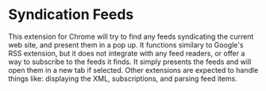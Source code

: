 # Syndication Feeds

This extension for Chrome will try to find any feeds syndicating the current web site, and present them in a pop up. It functions similary to Google's RSS extension, but it does not integrate with any feed readers, or offer a way to subscribe to the feeds it finds. It simply presents the feeds and will open them in a new tab if selected. Other extensions are expected to handle things like: displaying the XML, subscriptions, and parsing feed items.
